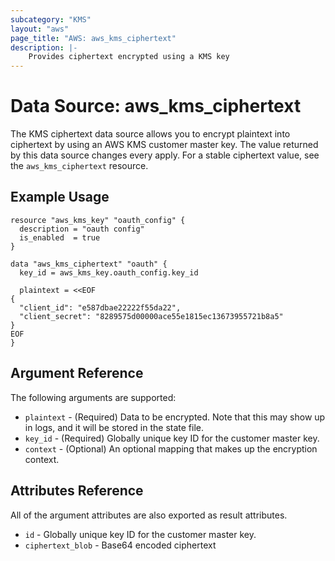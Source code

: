 ```yaml
---
subcategory: "KMS"
layout: "aws"
page_title: "AWS: aws_kms_ciphertext"
description: |-
    Provides ciphertext encrypted using a KMS key
---
```


# Data Source: aws_kms_ciphertext

The KMS ciphertext data source allows you to encrypt plaintext into ciphertext
by using an AWS KMS customer master key. The value returned by this data source
changes every apply. For a stable ciphertext value, see the `aws_kms_ciphertext`
resource.

## Example Usage

```hcl
resource "aws_kms_key" "oauth_config" {
  description = "oauth config"
  is_enabled  = true
}

data "aws_kms_ciphertext" "oauth" {
  key_id = aws_kms_key.oauth_config.key_id

  plaintext = <<EOF
{
  "client_id": "e587dbae22222f55da22",
  "client_secret": "8289575d00000ace55e1815ec13673955721b8a5"
}
EOF
}
```

## Argument Reference

The following arguments are supported:

* `plaintext` - (Required) Data to be encrypted. Note that this may show up in logs, and it will be stored in the state file.
* `key_id` - (Required) Globally unique key ID for the customer master key.
* `context` - (Optional) An optional mapping that makes up the encryption context.

## Attributes Reference

All of the argument attributes are also exported as result attributes.

* `id` - Globally unique key ID for the customer master key.
* `ciphertext_blob` - Base64 encoded ciphertext
